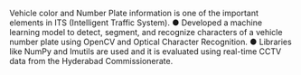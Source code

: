 Vehicle color and Number Plate information is one of the important elements in ITS (Intelligent Traffic System). 
●	Developed a machine learning model to detect, segment, and recognize characters of a vehicle number plate using OpenCV and Optical Character Recognition. 
●	Libraries like NumPy and Imutils are used and it is evaluated using real-time CCTV data from the Hyderabad Commissionerate.  


